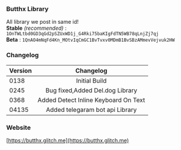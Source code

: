 ### Butthx Library
All library we post in same id! <br>
**Stable** _(recommended)_ : ```1OnTWLtbd0GD3qGd2pSZUxWD1j_G4Rki75baKIgFdTN5WB78qLnjZj7qj```
<br>
**Beta** : ```1QnAO4mNqFd4Kn_MOtvIqCmGC1BvTvxv0MDmB1BvSBzAMmevVejvuk2HW```

### Changelog 
| Version | Changelog 
|---|:---------:
| 0138 |Initial Build
| 0245 |Bug fixed,Added Del.dog Library
| 0368 |Added Detect Inline Keyboard On Text
| 04135 | Added telegaram bot api Library

### Website
[https://butthx.glitch.me](https://butthx.glitch.me)

